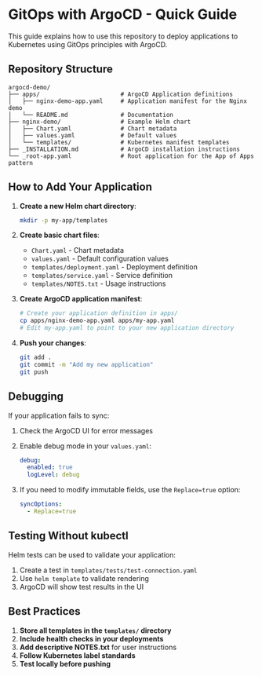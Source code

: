 # GitOps with ArgoCD - Quick Guide

This guide explains how to use this repository to deploy applications to Kubernetes using GitOps principles with ArgoCD.

## Repository Structure

```
argocd-demo/
├── apps/                       # ArgoCD Application definitions
│   ├── nginx-demo-app.yaml     # Application manifest for the Nginx demo
│   └── README.md               # Documentation
├── nginx-demo/                 # Example Helm chart
│   ├── Chart.yaml              # Chart metadata
│   ├── values.yaml             # Default values
│   └── templates/              # Kubernetes manifest templates
├── _INSTALLATION.md            # ArgoCD installation instructions
└── _root-app.yaml              # Root application for the App of Apps pattern
```

## How to Add Your Application

1. **Create a new Helm chart directory**:
   ```bash
   mkdir -p my-app/templates
   ```

2. **Create basic chart files**:
   - `Chart.yaml` - Chart metadata
   - `values.yaml` - Default configuration values
   - `templates/deployment.yaml` - Deployment definition
   - `templates/service.yaml` - Service definition
   - `templates/NOTES.txt` - Usage instructions

3. **Create ArgoCD application manifest**:
   ```bash
   # Create your application definition in apps/
   cp apps/nginx-demo-app.yaml apps/my-app.yaml
   # Edit my-app.yaml to point to your new application directory
   ```

4. **Push your changes**:
   ```bash
   git add .
   git commit -m "Add my new application"
   git push
   ```

## Debugging

If your application fails to sync:

1. Check the ArgoCD UI for error messages

2. Enable debug mode in your `values.yaml`:
   ```yaml
   debug:
     enabled: true
     logLevel: debug
   ```

3. If you need to modify immutable fields, use the `Replace=true` option:
   ```yaml
   syncOptions:
     - Replace=true
   ```

## Testing Without kubectl

Helm tests can be used to validate your application:

1. Create a test in `templates/tests/test-connection.yaml`
2. Use `helm template` to validate rendering
3. ArgoCD will show test results in the UI

## Best Practices

1. **Store all templates in the `templates/` directory**
2. **Include health checks in your deployments**
3. **Add descriptive NOTES.txt** for user instructions
4. **Follow Kubernetes label standards**
5. **Test locally before pushing**
